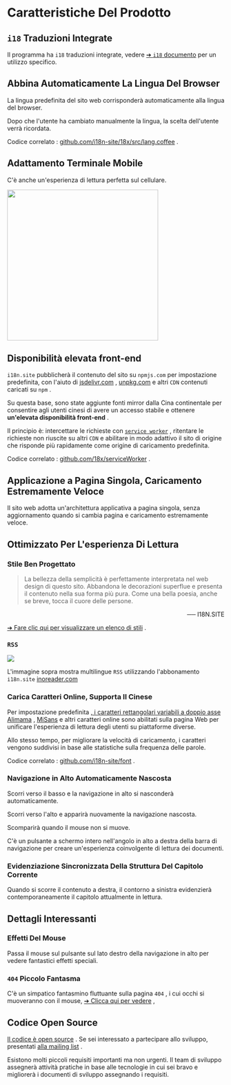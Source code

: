 # Caratteristiche Del Prodotto

## `i18` Traduzioni Integrate

Il programma ha `i18` traduzioni integrate, vedere [➔ `i18` documento](/i18) per un utilizzo specifico.

## Abbina Automaticamente La Lingua Del Browser

La lingua predefinita del sito web corrisponderà automaticamente alla lingua del browser.

Dopo che l'utente ha cambiato manualmente la lingua, la scelta dell'utente verrà ricordata.

Codice correlato : [github.com/i18n-site/18x/src/lang.coffee](https://github.com/i18n-site/18x/blob/main/src/lang.coffee) .

## Adattamento Terminale Mobile

C'è anche un'esperienza di lettura perfetta sul cellulare.

<img src="//p.3ti.site/1721379497.avif" width="350px">

## <a rel=id href="#ha" id="ha"></a> Disponibilità elevata front-end

`i18n.site` pubblicherà il contenuto del sito su `npmjs.com` per impostazione predefinita, con l'aiuto di [jsdelivr.com](//jsdelivr.com) , [unpkg.com](//unpkg.com) e altri `CDN` contenuti caricati su `npm` .

Su questa base, sono state aggiunte fonti mirror dalla Cina continentale per consentire agli utenti cinesi di avere un accesso stabile e ottenere **un'elevata disponibilità front-end** .

Il principio è: intercettare le richieste con [`service worker`](https://developer.mozilla.org/docs/Web/API/Service_Worker_API) , ritentare le richieste non riuscite su altri `CDN` e abilitare in modo adattivo il sito di origine che risponde più rapidamente come origine di caricamento predefinita.

Codice correlato : [github.com/18x/serviceWorker](https://github.com/i18n-site/18x/tree/main/serviceWorker) .

## Applicazione a Pagina Singola, Caricamento Estremamente Veloce

Il sito web adotta un'architettura applicativa a pagina singola, senza aggiornamento quando si cambia pagina e caricamento estremamente veloce.

## Ottimizzato Per L'esperienza Di Lettura

### Stile Ben Progettato

> La bellezza della semplicità è perfettamente interpretata nel web design di questo sito.
> Abbandona le decorazioni superflue e presenta il contenuto nella sua forma più pura.
> Come una bella poesia, anche se breve, tocca il cuore delle persone.

<p style="text-align:right">── I18N.SITE</p>

[➔ Fare clic qui per visualizzare un elenco di stili](/i18n.site/md/styl) .

### `RSS`

![](//p.3ti.site/1725541085.avif)

L'immagine sopra mostra multilingue `RSS` utilizzando l'abbonamento `i18n.site` [inoreader.com](//inoreader.com)

### Carica Caratteri Online, Supporta Il Cinese

Per impostazione predefinita [, i caratteri rettangolari variabili a doppio asse Alimama](https://www.iconfont.cn/fonts/detail?cnid=pOvFIr086ADR) , [MiSans](https://hyperos.mi.com/font/zh/download/) e altri caratteri online sono abilitati sulla pagina Web per unificare l'esperienza di lettura degli utenti su piattaforme diverse.

Allo stesso tempo, per migliorare la velocità di caricamento, i caratteri vengono suddivisi in base alle statistiche sulla frequenza delle parole.

Codice correlato : [github.com/i18n-site/font](https://github.com/i18n-site/font) .

### Navigazione in Alto Automaticamente Nascosta

Scorri verso il basso e la navigazione in alto si nasconderà automaticamente.

Scorri verso l'alto e apparirà nuovamente la navigazione nascosta.

Scomparirà quando il mouse non si muove.

C'è un pulsante a schermo intero nell'angolo in alto a destra della barra di navigazione per creare un'esperienza coinvolgente di lettura dei documenti.

### Evidenziazione Sincronizzata Della Struttura Del Capitolo Corrente

Quando si scorre il contenuto a destra, il contorno a sinistra evidenzierà contemporaneamente il capitolo attualmente in lettura.

## Dettagli Interessanti

### Effetti Del Mouse

Passa il mouse sul pulsante sul lato destro della navigazione in alto per vedere fantastici effetti speciali.

### `404` Piccolo Fantasma

C'è un simpatico fantasmino fluttuante sulla pagina `404` , i cui occhi si muoveranno con il mouse, [➔ Clicca qui per vedere](/404) ,

## Codice Open Source

[Il codice è open source](/i18n.site/c/src) . Se sei interessato a partecipare allo sviluppo, presentati [alla mailing list](//groups.google.com/u/2/g/i18n-site) .

Esistono molti piccoli requisiti importanti ma non urgenti. Il team di sviluppo assegnerà attività pratiche in base alle tecnologie in cui sei bravo e migliorerà i documenti di sviluppo assegnando i requisiti.